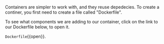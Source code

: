Containers are simpler to work with, and they reuse depedecies. 
To create a continer, you first need to create a file called "Dockerfile".

To see what components we are adding to our container,
click on the link to our  Dockerfile below, to open it.

`Dockerfile`{{open}}.